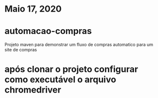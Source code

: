 # Maio 17, 2020
# automacao-compras
Projeto maven para demonstrar um fluxo de compras automatico para um site de compras

# após clonar o projeto configurar como executável o arquivo chromedriver
